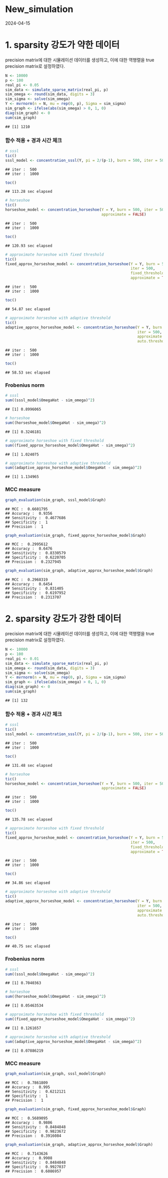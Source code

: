New_simulation
================
2024-04-15

# 1. sparsity 강도가 약한 데이터

precision matrix에 대한 시뮬레이션 데이터를 생성하고, 이에 대한 역행렬을
true precision matrix로 설정하였다.

``` r
N <- 10000
p <- 100
real_pi <- 0.05
sim_data <- simulate_sparse_matrix(real_pi, p)
sim_omega <- round(sim_data, digits = 3)
sim_sigma <- solve(sim_omega)
Y <- mvrnorm(n = N, mu = rep(0, p), Sigma = sim_sigma)
sim_graph <- ifelse(abs(sim_omega) > 0, 1, 0)
diag(sim_graph) <- 0
sum(sim_graph)
```

    ## [1] 1210

### 함수 적용 + 경과 시간 체크

``` r
# sssl
tic()
sssl_model <- concentration_sssl(Y, pi = 2/(p-1), burn = 500, iter = 500, h = 50)
```

    ## iter :  500 
    ## iter :  1000

``` r
toc()
```

    ## 113.28 sec elapsed

``` r
# horseshoe
tic()
horseshoe_model <- concentration_horseshoe(Y = Y, burn = 500, iter = 500, 
                                           approximate = FALSE)
```

    ## iter :  500 
    ## iter :  1000

``` r
toc()
```

    ## 120.93 sec elapsed

``` r
# approximate horseshoe with fixed threshold
tic()
fixed_approx_horseshoe_model <- concentration_horseshoe(Y = Y, burn = 500, 
                                                        iter = 500,
                                                        fixed_threshold = p^(-2),
                                                        approximate = TRUE)
```

    ## iter :  500 
    ## iter :  1000

``` r
toc()
```

    ## 54.87 sec elapsed

``` r
# approximate horseshoe with adaptive threshold
tic()
adaptive_approx_horseshoe_model <- concentration_horseshoe(Y = Y, burn = 500,
                                                           iter = 500,
                                                           approximate = TRUE, 
                                                           auto.threshold = TRUE)
```

    ## iter :  500 
    ## iter :  1000

``` r
toc()
```

    ## 58.53 sec elapsed

### Frobenius norm

``` r
# sssl
sum((sssl_model$OmegaHat - sim_omega)^2)
```

    ## [1] 0.8996065

``` r
# horseshoe
sum((horseshoe_model$OmegaHat - sim_omega)^2)
```

    ## [1] 0.3246181

``` r
# approximate horseshoe with fixed threshold
sum((fixed_approx_horseshoe_model$OmegaHat - sim_omega)^2)
```

    ## [1] 1.024075

``` r
# approximate horseshoe with adaptive threshold
sum((adaptive_approx_horseshoe_model$OmegaHat - sim_omega)^2)
```

    ## [1] 1.134965

### MCC measure

``` r
graph_evaluation(sim_graph, sssl_model$Graph)
```

    ## MCC :  0.6601795 
    ## Accuracy :  0.9356 
    ## Sensitivity :  0.4677686 
    ## Specificity :  1 
    ## Precision :  1

``` r
graph_evaluation(sim_graph, fixed_approx_horseshoe_model$Graph)
```

    ## MCC :  0.2995612 
    ## Accuracy :  0.6476 
    ## Sensitivity :  0.8330579 
    ## Specificity :  0.6220705 
    ## Precision :  0.2327945

``` r
graph_evaluation(sim_graph, adaptive_approx_horseshoe_model$Graph)
```

    ## MCC :  0.2968319 
    ## Accuracy :  0.6454 
    ## Sensitivity :  0.831405 
    ## Specificity :  0.6197952 
    ## Precision :  0.2313707

# 2. sparsity 강도가 강한 데이터

precision matrix에 대한 시뮬레이션 데이터를 생성하고, 이에 대한 역행렬을
true precision matrix로 설정하였다.

``` r
N <- 10000
p <- 100
real_pi <- 0.01
sim_data <- simulate_sparse_matrix(real_pi, p)
sim_omega <- round(sim_data, digits = 3)
sim_sigma <- solve(sim_omega)
Y <- mvrnorm(n = N, mu = rep(0, p), Sigma = sim_sigma)
sim_graph <- ifelse(abs(sim_omega) > 0, 1, 0)
diag(sim_graph) <- 0
sum(sim_graph)
```

    ## [1] 132

### 함수 적용 + 경과 시간 체크

``` r
# sssl
tic()
sssl_model <- concentration_sssl(Y, pi = 2/(p-1), burn = 500, iter = 500, h = 50)
```

    ## iter :  500 
    ## iter :  1000

``` r
toc()
```

    ## 131.48 sec elapsed

``` r
# horseshoe
tic()
horseshoe_model <- concentration_horseshoe(Y = Y, burn = 500, iter = 500, 
                                           approximate = FALSE)
```

    ## iter :  500 
    ## iter :  1000

``` r
toc()
```

    ## 135.78 sec elapsed

``` r
# approximate horseshoe with fixed threshold
tic()
fixed_approx_horseshoe_model <- concentration_horseshoe(Y = Y, burn = 500, 
                                                        iter = 500,
                                                        fixed_threshold = p^(-2),
                                                        approximate = TRUE)
```

    ## iter :  500 
    ## iter :  1000

``` r
toc()
```

    ## 34.86 sec elapsed

``` r
# approximate horseshoe with adaptive threshold
tic()
adaptive_approx_horseshoe_model <- concentration_horseshoe(Y = Y, burn = 500,
                                                           iter = 500,
                                                           approximate = TRUE, 
                                                           auto.threshold = TRUE)
```

    ## iter :  500 
    ## iter :  1000

``` r
toc()
```

    ## 40.75 sec elapsed

### Frobenius norm

``` r
# sssl
sum((sssl_model$OmegaHat - sim_omega)^2)
```

    ## [1] 0.7040363

``` r
# horseshoe
sum((horseshoe_model$OmegaHat - sim_omega)^2)
```

    ## [1] 0.05463534

``` r
# approximate horseshoe with fixed threshold
sum((fixed_approx_horseshoe_model$OmegaHat - sim_omega)^2)
```

    ## [1] 0.1261657

``` r
# approximate horseshoe with adaptive threshold
sum((adaptive_approx_horseshoe_model$OmegaHat - sim_omega)^2)
```

    ## [1] 0.07886219

### MCC measure

``` r
graph_evaluation(sim_graph, sssl_model$Graph)
```

    ## MCC :  0.7861809 
    ## Accuracy :  0.995 
    ## Sensitivity :  0.6212121 
    ## Specificity :  1 
    ## Precision :  1

``` r
graph_evaluation(sim_graph, fixed_approx_horseshoe_model$Graph)
```

    ## MCC :  0.5689095 
    ## Accuracy :  0.9806 
    ## Sensitivity :  0.8484848 
    ## Specificity :  0.9823672 
    ## Precision :  0.3916084

``` r
graph_evaluation(sim_graph, adaptive_approx_horseshoe_model$Graph)
```

    ## MCC :  0.7143626 
    ## Accuracy :  0.9908 
    ## Sensitivity :  0.8484848 
    ## Specificity :  0.9927037 
    ## Precision :  0.6086957
